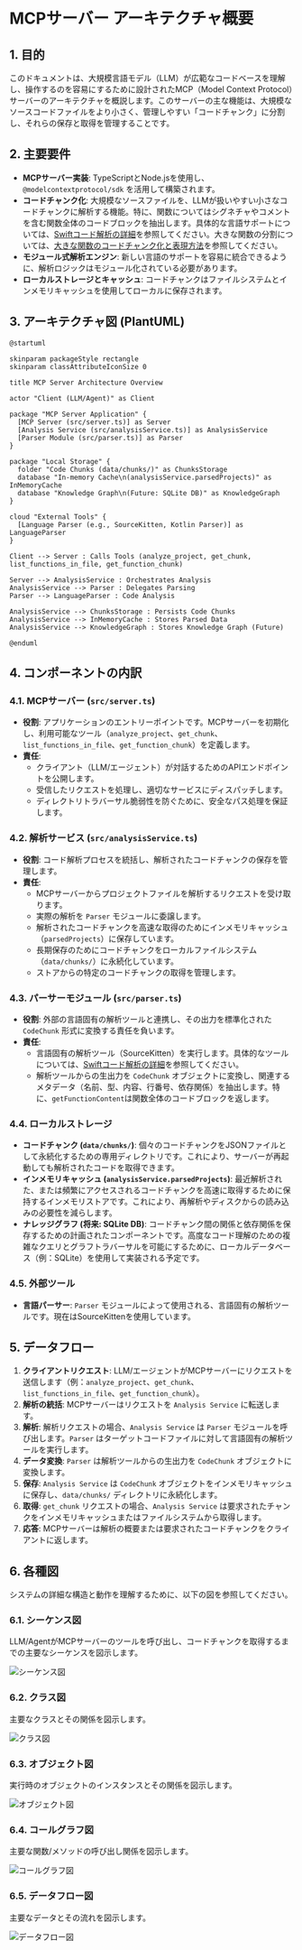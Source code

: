 # MCPサーバー アーキテクチャ概要

## 1. 目的

このドキュメントは、大規模言語モデル（LLM）が広範なコードベースを理解し、操作するのを容易にするために設計されたMCP（Model Context Protocol）サーバーのアーキテクチャを概説します。このサーバーの主な機能は、大規模なソースコードファイルをより小さく、管理しやすい「コードチャンク」に分割し、それらの保存と取得を管理することです。

## 2. 主要要件

- **MCPサーバー実装**: TypeScriptとNode.jsを使用し、`@modelcontextprotocol/sdk` を活用して構築されます。
- **コードチャンク化**: 大規模なソースファイルを、LLMが扱いやすい小さなコードチャンクに解析する機能。特に、関数についてはシグネチャやコメントを含む関数全体のコードブロックを抽出します。具体的な言語サポートについては、[Swiftコード解析の詳細](swift_parsing_details.md)を参照してください。大きな関数の分割については、[大きな関数のコードチャンク化と表現方法](large_function_chunking.md)を参照してください。
- **モジュール式解析エンジン**: 新しい言語のサポートを容易に統合できるように、解析ロジックはモジュール化されている必要があります。
- **ローカルストレージとキャッシュ**: コードチャンクはファイルシステムとインメモリキャッシュを使用してローカルに保存されます。

## 3. アーキテクチャ図 (PlantUML)

```plantuml
@startuml

skinparam packageStyle rectangle
skinparam classAttributeIconSize 0

title MCP Server Architecture Overview

actor "Client (LLM/Agent)" as Client

package "MCP Server Application" {
  [MCP Server (src/server.ts)] as Server
  [Analysis Service (src/analysisService.ts)] as AnalysisService
  [Parser Module (src/parser.ts)] as Parser
}

package "Local Storage" {
  folder "Code Chunks (data/chunks/)" as ChunksStorage
  database "In-memory Cache\n(analysisService.parsedProjects)" as InMemoryCache
  database "Knowledge Graph\n(Future: SQLite DB)" as KnowledgeGraph
}

cloud "External Tools" {
  [Language Parser (e.g., SourceKitten, Kotlin Parser)] as LanguageParser
}

Client --> Server : Calls Tools (analyze_project, get_chunk, list_functions_in_file, get_function_chunk)

Server --> AnalysisService : Orchestrates Analysis
AnalysisService --> Parser : Delegates Parsing
Parser --> LanguageParser : Code Analysis

AnalysisService --> ChunksStorage : Persists Code Chunks
AnalysisService --> InMemoryCache : Stores Parsed Data
AnalysisService --> KnowledgeGraph : Stores Knowledge Graph (Future)

@enduml
```

## 4. コンポーネントの内訳

### 4.1. MCPサーバー (`src/server.ts`)

- **役割**: アプリケーションのエントリーポイントです。MCPサーバーを初期化し、利用可能なツール（`analyze_project`、`get_chunk`、`list_functions_in_file`、`get_function_chunk`）を定義します。
- **責任**:
  - クライアント（LLM/エージェント）が対話するためのAPIエンドポイントを公開します。
  - 受信したリクエストを処理し、適切なサービスにディスパッチします。
  - ディレクトリトラバーサル脆弱性を防ぐために、安全なパス処理を保証します。

### 4.2. 解析サービス (`src/analysisService.ts`)

- **役割**: コード解析プロセスを統括し、解析されたコードチャンクの保存を管理します。
- **責任**:
  - MCPサーバーからプロジェクトファイルを解析するリクエストを受け取ります。
  - 実際の解析を `Parser` モジュールに委譲します。
  - 解析されたコードチャンクを高速な取得のためにインメモリキャッシュ（`parsedProjects`）に保存しています。
  - 長期保存のためにコードチャンクをローカルファイルシステム（`data/chunks/`）に永続化しています。
  - ストアからの特定のコードチャンクの取得を管理します。

### 4.3. パーサーモジュール (`src/parser.ts`)

- **役割**: 外部の言語固有の解析ツールと連携し、その出力を標準化された `CodeChunk` 形式に変換する責任を負います。
- **責任**:
  - 言語固有の解析ツール（SourceKitten）を実行します。具体的なツールについては、[Swiftコード解析の詳細](swift_parsing_details.md)を参照してください。
  - 解析ツールからの生出力を `CodeChunk` オブジェクトに変換し、関連するメタデータ（名前、型、内容、行番号、依存関係）を抽出します。特に、`getFunctionContent`は関数全体のコードブロックを返します。

### 4.4. ローカルストレージ

- **コードチャンク (`data/chunks/`)**: 個々のコードチャンクをJSONファイルとして永続化するための専用ディレクトリです。これにより、サーバーが再起動しても解析されたコードを取得できます。
- **インメモリキャッシュ (`analysisService.parsedProjects`)**: 最近解析された、または頻繁にアクセスされるコードチャンクを高速に取得するために保持するインメモリストアです。これにより、再解析やディスクからの読み込みの必要性を減らします。
- **ナレッジグラフ (将来: SQLite DB)**: コードチャンク間の関係と依存関係を保存するための計画されたコンポーネントです。高度なコード理解のための複雑なクエリとグラフトラバーサルを可能にするために、ローカルデータベース（例：SQLite）を使用して実装される予定です。

### 4.5. 外部ツール

- **言語パーサー**: `Parser` モジュールによって使用される、言語固有の解析ツールです。現在はSourceKittenを使用しています。

## 5. データフロー

1.  **クライアントリクエスト**: LLM/エージェントがMCPサーバーにリクエストを送信します（例：`analyze_project`、`get_chunk`、`list_functions_in_file`、`get_function_chunk`）。
2.  **解析の統括**: MCPサーバーはリクエストを `Analysis Service` に転送します。
3.  **解析**: 解析リクエストの場合、`Analysis Service` は `Parser` モジュールを呼び出します。`Parser` はターゲットコードファイルに対して言語固有の解析ツールを実行します。
4.  **データ変換**: `Parser` は解析ツールからの生出力を `CodeChunk` オブジェクトに変換します。
5.  **保存**: `Analysis Service` は `CodeChunk` オブジェクトをインメモリキャッシュに保存し、`data/chunks/` ディレクトリに永続化します。
6.  **取得**: `get_chunk` リクエストの場合、`Analysis Service` は要求されたチャンクをインメモリキャッシュまたはファイルシステムから取得します。
7.  **応答**: MCPサーバーは解析の概要または要求されたコードチャンクをクライアントに返します。

## 6. 各種図

システムの詳細な構造と動作を理解するために、以下の図を参照してください。

### 6.1. シーケンス図

LLM/AgentがMCPサーバーのツールを呼び出し、コードチャンクを取得するまでの主要なシーケンスを図示します。

![シーケンス図](diagrams/sequence_diagram.svg)

### 6.2. クラス図

主要なクラスとその関係を図示します。

![クラス図](diagrams/class_diagram.svg)

### 6.3. オブジェクト図

実行時のオブジェクトのインスタンスとその関係を図示します。

![オブジェクト図](diagrams/object_diagram.svg)

### 6.4. コールグラフ図

主要な関数/メソッドの呼び出し関係を図示します。

![コールグラフ図](diagrams/call_graph_diagram.svg)

### 6.5. データフロー図

主要なデータとその流れを図示します。

![データフロー図](diagrams/data_flow_diagram.svg)
